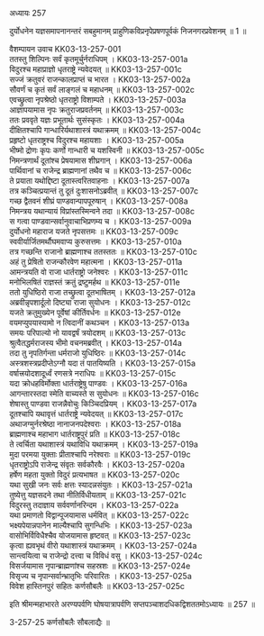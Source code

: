 अध्यायः 257

दुर्योधनेन यज्ञसमापनानन्तरं सबहुमानम् प्राहुणिकविप्रनृपेप्रषणपूर्वकं निजनगरप्रवेशनम् ॥ 1 ॥

वैशम्पायन उवाच 	KK03-13-257-001  
ततस्तु शिल्पिनः सर्वं कृतमूर्चुर्नराधिपम् ।	KK03-13-257-001a  
विदुरश्च महाप्राज्ञो धृतराष्ट्रे न्यवेदयत् ॥	KK03-13-257-001c  
सज्जं क्रतुवरं राजन्कालप्राप्तं च भारत ।	KK03-13-257-002a  
सौवर्णं च कृतं सर्वं लाङ्गलं च महाधनम् ॥	KK03-13-257-002c  
एवच्छ्रुत्वा नृपश्रेष्ठो धृतराष्ट्रो विशाम्पते ।	KK03-13-257-003a  
आज्ञापयामास नृपः क्रतुराजप्रवर्तनम् ॥	KK03-13-257-003c  
ततः प्रववृते यज्ञः प्रभूतार्थः सुसंस्कृतः ।	KK03-13-257-004a  
दीक्षितश्चापि गान्धारिर्यथाशास्त्रं यथाक्रमम् ॥	KK03-13-257-004c  
प्रहृष्टो धृतराष्ट्रश्च विदुरश्च महायशाः ।	KK03-13-257-005a  
भीष्मो द्रोणः कृपः कर्णो गान्धारी च यशस्विनी ॥	KK03-13-257-005c  
निमन्त्रणार्थं दूतांश्च प्रेषयामास शीघ्रगान् ।	KK03-13-257-006a  
पार्थिवानां च राजेन्द्र ब्राह्मणानां तथैव च ॥	KK03-13-257-006c  
ते प्रयाता यथोद्दिष्टा दूतास्त्वरितवाहनाः ।	KK03-13-257-007a  
तत्र कञ्चित्प्रयान्तं तु दूतं दुःशासनोऽब्रवीत् ॥	KK03-13-257-007c  
गच्छ द्वैतवनं शीघ्रं पाण्डवान्पापपूरुषान् ।	KK03-13-257-008a  
निमन्त्रय यथान्यायं विप्रांस्तस्मिन्वने तदा ॥	KK03-13-257-008c  
स गत्वा पाण्डवान्सर्वानुवाचाभिप्रणम्य च ।	KK03-13-257-009a  
दुर्योधनो महाराज यजते नृपसत्तमः ॥	KK03-13-257-009c  
स्ववीर्यार्जितमर्थौघमवाप्य कुरुसत्तमः ।	KK03-13-257-010a  
तत्र गच्छन्ति राजानो ब्राह्मणाश्च ततस्ततः ॥	KK03-13-257-010c  
अहं तु प्रेषितो राजन्कौरवेण महात्मना ।	KK03-13-257-011a  
आमन्त्रयति वो राजा धार्तराष्ट्रो जनेश्वरः ।	KK03-13-257-011c  
मनोभिलषितं राज्ञस्तं क्रतुं द्रष्टुमर्हथ ॥	KK03-13-257-011e  
ततो युधिष्ठिरो राजा तच्छ्रुत्वा दूतभाषितम् ।	KK03-13-257-012a  
अब्रवीन्नृपशार्दूलो दिष्ट्या राजा सुयोधनः ।	KK03-13-257-012c  
यजते क्रतुमुख्येन पूर्वेषां कीर्तिवर्धनः ॥	KK03-13-257-012e  
वयमप्युपयास्यामो न त्विदानीं कथञ्चन ।	KK03-13-257-013a  
समयः परिपाल्यो नो यावद्वर्षं त्रयोदशम् ॥	KK03-13-257-013c  
श्रुत्वैतद्धर्मराजस्य भीमो वचनमब्रवीत् ।	KK03-13-257-014a  
तदा तु नृपतिर्गन्ता धर्मराजो युधिष्ठिरः ॥	KK03-13-257-014c  
अस्त्रशस्त्रप्रदीप्तेऽग्नौ यदा तं पातयिष्यति ।	KK03-13-257-015a  
वर्षात्त्रयोदशादूर्ध्वं रणसत्रे नराधिपः ॥	KK03-13-257-015c  
यदा क्रोधहविर्मोक्ता धार्तराष्ट्रेषु पाण्डवः ।	KK03-13-257-016a  
आगन्तारस्तदा स्मेति वाच्यस्ते स सुयोधनः ॥	KK03-13-257-016c  
शेषास्तु पाण्डवा राजन्नैवोचुः किञ्चिदप्रियम् ।	KK03-13-257-017a  
दूतश्चापि यथावृत्तं धार्तराष्ट्रे न्यवेदयत् ॥	KK03-13-257-017c  
अथाजग्मुर्नरश्रेष्ठा नानाजनपदेश्वराः ।	KK03-13-257-018a  
ब्राह्मणाश्च महाभाग धार्तराष्ट्रपुरं प्रति ॥	KK03-13-257-018c  
ते त्वर्चिता यथाशास्त्रं यथाविधि यथाक्रमम् ।	KK03-13-257-019a  
मुदा परमया युक्ताः प्रीताश्चापि नरेश्वराः ॥	KK03-13-257-019c  
धृतराष्ट्रोऽपि राजेन्द्र संवृतः सर्वकौरवैः ।	KK03-13-257-020a  
हर्षेण महता युक्तो विदुरं प्रत्यभाषत ॥	KK03-13-257-020c  
यथा सुखी जनः सर्वः क्षत्तः स्यादन्नसंयुतः ।	KK03-13-257-021a  
तुष्येत्तु यज्ञसदने तथा नीतिर्विधीयताम् ॥	KK03-13-257-021c  
विदुरस्तु तदाज्ञाय सर्ववर्णानरिन्दम ।	KK03-13-257-022a  
यथा प्रमाणतो विद्वान्पूजयामास धर्मवित् ॥	KK03-13-257-022c  
भक्ष्यपेयान्नपानेन माल्यैश्चापि सुगन्धिभिः ।	KK03-13-257-023a  
वासोभिर्विविधैश्चैव योजयामास हृष्टवत् ॥	KK03-13-257-023c  
कृत्वा ह्यवभृथं वीरो यथाशास्त्रं यथाक्रमम् ।	KK03-13-257-024a  
सान्त्वयित्वा च राजेन्द्रो दत्त्वा च विविधं वसु ।	KK03-13-257-024c  
विसर्जयामास नृपान्ब्राह्मणांश्च सहस्रशः ॥	KK03-13-257-024e  
विसृज्य च नृपान्सर्वान्भ्रातृभिः परिवारितः ।	KK03-13-257-025a  
विवेश हास्तिनपुरं सहितः कर्णसौबलैः ॥	KK03-13-257-025c  

इति श्रीमन्महाभारते अरण्यपर्वणि घोषयात्रापर्वणि सप्तपञ्चाशदधिकद्विशततमोऽध्यायः ॥ 257 ॥

3-257-25 कर्णसौबलैः सौबलाद्यैः ॥
